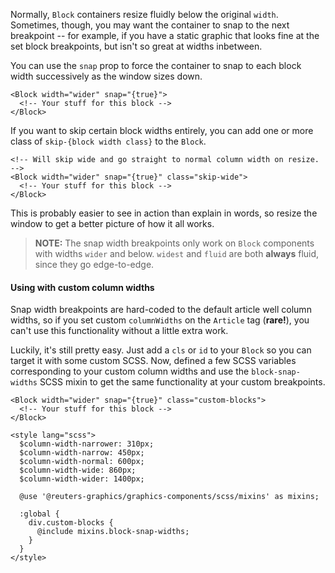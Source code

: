 Normally, `Block` containers resize fluidly below the original `width`. Sometimes, though, you may want the container to snap to the next breakpoint -- for example, if you have a static graphic that looks fine at the set block breakpoints, but isn't so great at widths inbetween.

You can use the `snap` prop to force the container to snap to each block width successively as the window sizes down.

```svelte
<Block width="wider" snap="{true}">
  <!-- Your stuff for this block -->
</Block>
```

If you want to skip certain block widths entirely, you can add one or more class of `skip-{block width class}` to the `Block`.

```svelte
<!-- Will skip wide and go straight to normal column width on resize. -->
<Block width="wider" snap="{true}" class="skip-wide">
  <!-- Your stuff for this block -->
</Block>
```

This is probably easier to see in action than explain in words, so resize the window to get a better picture of how it all works.

> **NOTE:** The snap width breakpoints only work on `Block` components with widths `wider` and below. `widest` and `fluid` are both **always** fluid, since they go edge-to-edge.

#### Using with custom column widths

Snap width breakpoints are hard-coded to the default article well column widths, so if you set custom `columnWidths` on the `Article` tag (**rare!**), you can't use this functionality without a little extra work.

Luckily, it's still pretty easy. Just add a `cls` or `id` to your `Block` so you can target it with some custom SCSS. Now, defined a few SCSS variables corresponding to your custom column widths and use the `block-snap-widths` SCSS mixin to get the same functionality at your custom breakpoints.

```svelte
<Block width="wider" snap="{true}" class="custom-blocks">
  <!-- Your stuff for this block -->
</Block>

<style lang="scss">
  $column-width-narrower: 310px;
  $column-width-narrow: 450px;
  $column-width-normal: 600px;
  $column-width-wide: 860px;
  $column-width-wider: 1400px;

  @use '@reuters-graphics/graphics-components/scss/mixins' as mixins;

  :global {
    div.custom-blocks {
      @include mixins.block-snap-widths;
    }
  }
</style>
```
